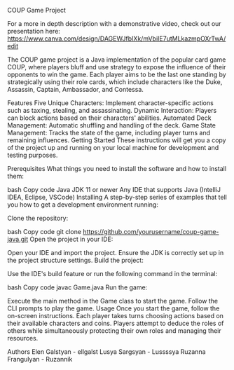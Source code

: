 COUP Game Project

For a more in depth description with a demonstrative video, check out our presentation here:   https://www.canva.com/design/DAGEWJfbIXk/mVbiIE7utMLkazmpOXrTwA/edit


The COUP game project is a Java implementation of the popular card game COUP, where players bluff and use strategy to expose the influence of their opponents to win the game. Each player aims to be the last one standing by strategically using their role cards, which include characters like the Duke, Assassin, Captain, Ambassador, and Contessa.

Features
Five Unique Characters: Implement character-specific actions such as taxing, stealing, and assassinating.
Dynamic Interaction: Players can block actions based on their characters' abilities.
Automated Deck Management: Automatic shuffling and handling of the deck.
Game State Management: Tracks the state of the game, including player turns and remaining influences.
Getting Started
These instructions will get you a copy of the project up and running on your local machine for development and testing purposes.

Prerequisites
What things you need to install the software and how to install them:

bash
Copy code
Java JDK 11 or newer
Any IDE that supports Java (IntelliJ IDEA, Eclipse, VSCode)
Installing
A step-by-step series of examples that tell you how to get a development environment running:

Clone the repository:

bash
Copy code
git clone https://github.com/yourusername/coup-game-java.git
Open the project in your IDE:

Open your IDE and import the project.
Ensure the JDK is correctly set up in the project structure settings.
Build the project:

Use the IDE's build feature or run the following command in the terminal:

bash
Copy code
javac Game.java
Run the game:

Execute the main method in the Game class to start the game.
Follow the CLI prompts to play the game.
Usage
Once you start the game, follow the on-screen instructions. Each player takes turns choosing actions based on their available characters and coins. Players attempt to deduce the roles of others while simultaneously protecting their own roles and managing their resources.



Authors
Elen Galstyan - ellgalst
Lusya Sargsyan - Lussssya
Ruzanna Frangulyan - Ruzannik
